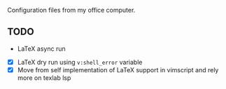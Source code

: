 Configuration files from my office computer.

## TODO
- LaTeX async run
- [x] LaTeX dry run using `v:shell_error` variable
- [x] Move from self implementation of LaTeX support
in vimscript and rely more on texlab lsp
